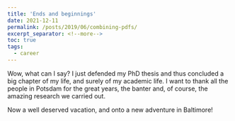 ```yaml
---
title: 'Ends and beginnings'
date: 2021-12-11
permalink: /posts/2019/06/combining-pdfs/
excerpt_separator: <!--more-->
toc: true
tags:
  - career
---
```



Wow, what can I say? I just defended my PhD thesis and thus concluded a big chapter of my life, and surely of my academic life. I want to thank all the people in Potsdam for the great years, the banter and, of course, the amazing research we carried out. 

Now a well deserved vacation, and onto a new adventure in Baltimore! 
